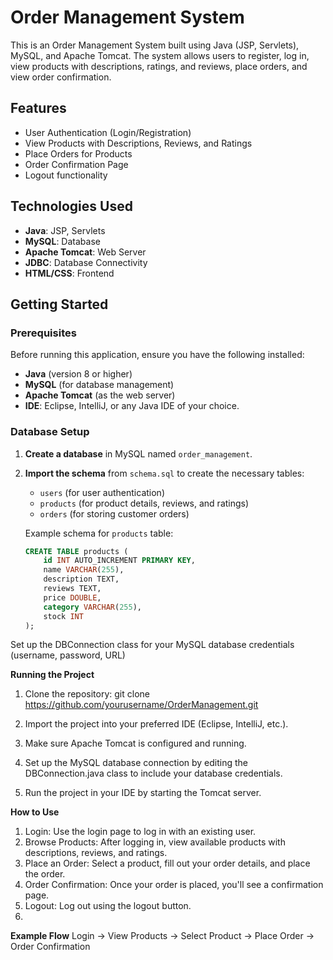 # Order Management System

This is an Order Management System built using Java (JSP, Servlets), MySQL, and Apache Tomcat. The system allows users to register, log in, view products with descriptions, ratings, and reviews, place orders, and view order confirmation.

## Features

- User Authentication (Login/Registration)
- View Products with Descriptions, Reviews, and Ratings
- Place Orders for Products
- Order Confirmation Page
- Logout functionality

## Technologies Used

- **Java**: JSP, Servlets
- **MySQL**: Database
- **Apache Tomcat**: Web Server
- **JDBC**: Database Connectivity
- **HTML/CSS**: Frontend

## Getting Started

### Prerequisites

Before running this application, ensure you have the following installed:

- **Java** (version 8 or higher)
- **MySQL** (for database management)
- **Apache Tomcat** (as the web server)
- **IDE**: Eclipse, IntelliJ, or any Java IDE of your choice.

### Database Setup

1. **Create a database** in MySQL named `order_management`.
2. **Import the schema** from `schema.sql` to create the necessary tables:
    - `users` (for user authentication)
    - `products` (for product details, reviews, and ratings)
    - `orders` (for storing customer orders)
   
   Example schema for `products` table:

   ```sql
   CREATE TABLE products (
       id INT AUTO_INCREMENT PRIMARY KEY,
       name VARCHAR(255),
       description TEXT,
       reviews TEXT,
       price DOUBLE,
       category VARCHAR(255),
       stock INT
   );
   
Set up the DBConnection class for your MySQL database credentials (username, password, URL)

**Running the Project**
1. Clone the repository:
git clone https://github.com/yourusername/OrderManagement.git

2. Import the project into your preferred IDE (Eclipse, IntelliJ, etc.).

3. Make sure Apache Tomcat is configured and running.

4. Set up the MySQL database connection by editing the DBConnection.java class to include your database credentials.

5. Run the project in your IDE by starting the Tomcat server.

**How to Use**
1. Login: Use the login page to log in with an existing user.
2. Browse Products: After logging in, view available products with descriptions, reviews, and ratings.
3. Place an Order: Select a product, fill out your order details, and place the order.
4. Order Confirmation: Once your order is placed, you'll see a confirmation page.
5. Logout: Log out using the logout button.
6. 
**Example Flow**
Login → View Products → Select Product → Place Order → Order Confirmation


